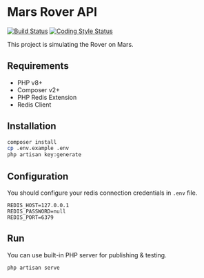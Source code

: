 # Mars Rover API
<a href="https://www.travis-ci.com/github/anilcancakir/mars-rover-api"><img src="https://api.travis-ci.com/anilcancakir/mars-rover-api.svg?branch=master" alt="Build Status"></a>
<a href="https://github.styleci.io/repos/396462191"><img src="https://github.styleci.io/repos/396462191/shield?style=flat&branch=master" alt="Coding Style Status"></a>

This project is simulating the Rover on Mars. 

## Requirements

- PHP v8+
- Composer v2+
- PHP Redis Extension
- Redis Client

## Installation

```bash
composer install
cp .env.example .env
php artisan key:generate
```

## Configuration

You should configure your redis connection credentials in `.env` file.

```dotenv
REDIS_HOST=127.0.0.1
REDIS_PASSWORD=null
REDIS_PORT=6379
```

## Run

You can use built-in PHP server for publishing & testing.

```bash
php artisan serve
```
